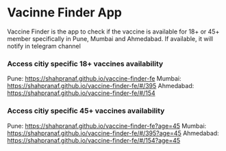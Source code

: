 # Vacinne Finder App

Vaccine Finder is the app to check if the vaccine is available for 18+ or 45+ member specifically in Pune, Mumbai and Ahmedabad. If available, it will notify in telegram channel

### Access citiy specific 18+ vaccines availability

Pune: https://shahpranaf.github.io/vaccine-finder-fe 
Mumbai: https://shahpranaf.github.io/vaccine-finder-fe/#/395 
Ahmedabad: https://shahpranaf.github.io/vaccine-finder-fe/#/154



### Access citiy specific 45+ vaccines availability
Pune: https://shahpranaf.github.io/vaccine-finder-fe?age=45 
Mumbai: https://shahpranaf.github.io/vaccine-finder-fe/#/395?age=45
Ahmedabad: https://shahpranaf.github.io/vaccine-finder-fe/#/154?age=45 
